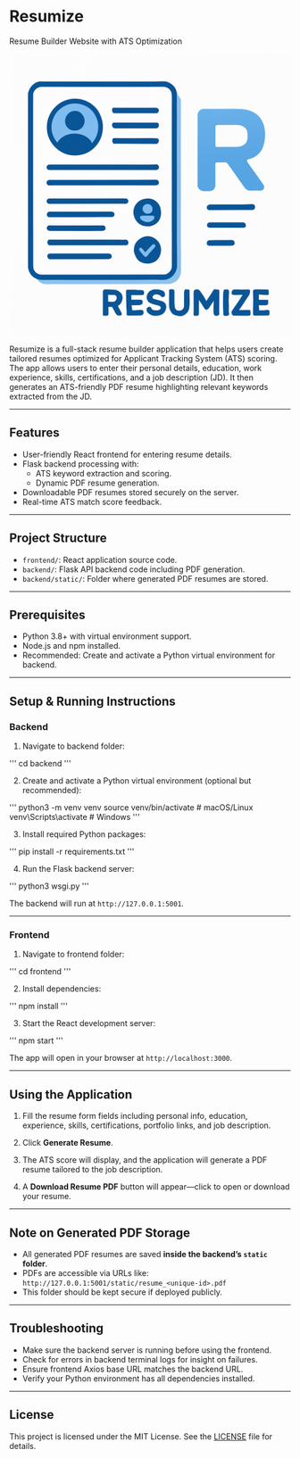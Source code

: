# Resumize
Resume Builder Website with ATS Optimization

![Thumbnail Image](https://github.com/prabhakarvenkat/Resumize/blob/9a4917741a8c0437a396c3fde9dd5de8a9b828af/image.png)


Resumize is a full-stack resume builder application that helps users create tailored resumes optimized for Applicant Tracking System (ATS) scoring. The app allows users to enter their personal details, education, work experience, skills, certifications, and a job description (JD). It then generates an ATS-friendly PDF resume highlighting relevant keywords extracted from the JD.

---

## Features

- User-friendly React frontend for entering resume details.
- Flask backend processing with:
  - ATS keyword extraction and scoring.
  - Dynamic PDF resume generation.
- Downloadable PDF resumes stored securely on the server.
- Real-time ATS match score feedback.

---

## Project Structure

- `frontend/`: React application source code.
- `backend/`: Flask API backend code including PDF generation.
- `backend/static/`: Folder where generated PDF resumes are stored.

---

## Prerequisites

- Python 3.8+ with virtual environment support.
- Node.js and npm installed.
- Recommended: Create and activate a Python virtual environment for backend.

---

## Setup & Running Instructions

### Backend

1. Navigate to backend folder:

'''
cd backend
'''

2. Create and activate a Python virtual environment (optional but recommended):

'''
python3 -m venv venv
source venv/bin/activate # macOS/Linux
venv\Scripts\activate # Windows
'''

3. Install required Python packages:

'''
pip install -r requirements.txt
'''

4. Run the Flask backend server:

'''
python3 wsgi.py
'''

The backend will run at `http://127.0.0.1:5001`.

---

### Frontend

1. Navigate to frontend folder:

'''
cd frontend
'''

2. Install dependencies:

'''
npm install
'''

3. Start the React development server:

'''
npm start
'''

The app will open in your browser at `http://localhost:3000`.

---

## Using the Application

1. Fill the resume form fields including personal info, education, experience, skills, certifications, portfolio links, and job description.

2. Click **Generate Resume**.

3. The ATS score will display, and the application will generate a PDF resume tailored to the job description.

4. A **Download Resume PDF** button will appear—click to open or download your resume.

---

## Note on Generated PDF Storage

- All generated PDF resumes are saved **inside the backend’s `static` folder**.
- PDFs are accessible via URLs like:  
`http://127.0.0.1:5001/static/resume_<unique-id>.pdf`
- This folder should be kept secure if deployed publicly.

---

## Troubleshooting

- Make sure the backend server is running before using the frontend.
- Check for errors in backend terminal logs for insight on failures.
- Ensure frontend Axios base URL matches the backend URL.
- Verify your Python environment has all dependencies installed.

---

## License

This project is licensed under the MIT License. See the [LICENSE](LICENSE) file for details.
